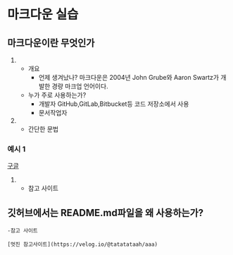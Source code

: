 # 마크다운 실습
## 마크다운이란 무엇인가
 1. - 개요
        - 언제 생겨났나?
        마크다운은 2004년 John Grube와 Aaron Swartz가 개발한 경량 마크업 언어이다.
    - 누가 주로 사용하는가?
        - 개발자 
        GitHub,GitLab,Bitbucket등 코드 저장소에서 사용
        - 문서작업자
1. - 간단한 문법
### 예시 1
[구글](https://google.com)  


1.  - 참고 사이트
 ## 깃허브에서는 README.md파일을 왜 사용하는가?
    -참고 사이트
    
    [멋진 참고사이트](https://velog.io/@tatatataah/aaa)